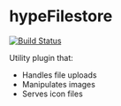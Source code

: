 hypeFilestore
=============
[![Build Status](https://travis-ci.org/hypeJunction/hypeFilestore.svg)](https://travis-ci.org/hypeJunction/hypeFilestore)

Utility plugin that:
* Handles file uploads
* Manipulates images
* Serves icon files

